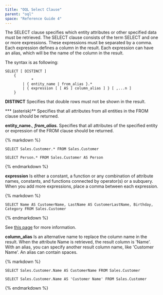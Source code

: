 ```yaml
---
title: "OQL Select Clause"
parent: "oql"
space: "Reference Guide 4"
---
```

The SELECT clause specifies which entity attributes or other specified data must be retrieved. The SELECT clause consists of the term SELECT and one or more expressions. These expressions must be separated by a comma. Each expression defines a column in the result.
Each expression can have an alias, which will be the name of the column in the result.

The syntax is as following:

```
SELECT [ DISTINCT ]
    {
            *
        | { entity_name | from_alias }.*
        | { expression [ [ AS ] column_alias ] } [ ,...n ]
    }

```

**DISTINCT**
Specifies that double rows must not be shown in the result.

*** (asterisk)**
Specifies that all attributes from all entities in the FROM clause should be returned.

**entity_name.***, **from_alias.***
Specifies that all attributes of the specified entity or expression of the FROM clause should be returned.

<div class="alert alert-info">{% markdown %}

```
SELECT Sales.Customer.* FROM Sales.Customer
```

```
SELECT Person.* FROM Sales.Customer AS Person
```

{% endmarkdown %}</div>

**expression**
Is either a constant, a function or any combination of attribute names, constants, and functions connected by operator(s) or a subquery. When you add more expressions, place a comma between each expression.

<div class="alert alert-info">{% markdown %}

```
SELECT Name AS CustomerName, LastName AS CustomerLastName, Birthday, Category FROM Sales.Customer
```

{% endmarkdown %}</div>

See [this page](oql-expressions) for more information.

**column_alias**
Is an alternative name to replace the column name in the result. When the attribute Name is retrieved, the result column is 'Name'. With an alias, you can specify another result column name, like 'Customer Name'. An alias can contain spaces.

<div class="alert alert-info">{% markdown %}

```
SELECT Sales.Customer.Name AS CustomerName FROM Sales.Customer
```

```
SELECT Sales.Customer.Name AS 'Customer Name' FROM Sales.Customer
```

{% endmarkdown %}</div>
